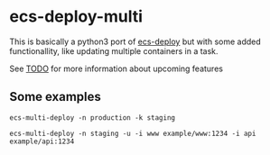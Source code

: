 ecs-deploy-multi
=================

This is basically a python3 port of [ecs-deploy](https://github.com/silinternational/ecs-deploy) but with some added functionallity, like updating multiple containers in a task.

See [TODO](TODO.md) for more information about upcoming features

## Some examples

    ecs-multi-deploy -n production -k staging

    ecs-multi-deploy -n staging -u -i www example/www:1234 -i api example/api:1234
